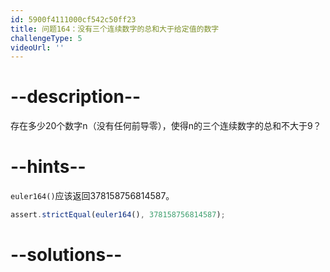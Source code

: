 ```yaml
---
id: 5900f4111000cf542c50ff23
title: 问题164：没有三个连续数字的总和大于给定值的数字
challengeType: 5
videoUrl: ''
---
```


# --description--

存在多少20个数字n（没有任何前导零），使得n的三个连续数字的总和不大于9？

# --hints--

`euler164()`应该返回378158756814587。

```js
assert.strictEqual(euler164(), 378158756814587);
```

# --solutions--

